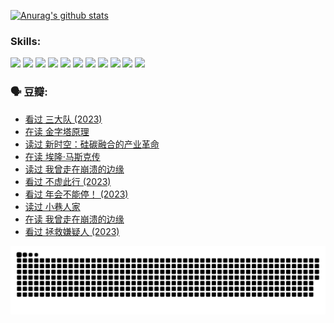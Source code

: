 
[![Anurag's github stats](https://github-readme-stats.vercel.app/api?username=w940853815)](https://github.com/anuraghazra/github-readme-stats)

### Skills:

<code><img height="32" src="https://cdn.jsdelivr.net/npm/simple-icons@v5/icons/python.svg"></code>
<code><img height="32" src="https://cdn.jsdelivr.net/npm/simple-icons@v5/icons/javascript.svg"></code>
<code><img height="32" src="https://cdn.jsdelivr.net/npm/simple-icons@v5/icons/django.svg"></code>
<code><img height="32" src="https://cdn.jsdelivr.net/npm/simple-icons@v5/icons/flask.svg"></code>
<code><img height="32" src="https://cdn.jsdelivr.net/npm/simple-icons@v5/icons/vuetify.svg"></code>
<code><img height="32" src="https://cdn.jsdelivr.net/npm/simple-icons@v5/icons/git.svg"></code>
<code><img height="32" src="https://cdn.jsdelivr.net/npm/simple-icons@v5/icons/docker.svg"></code>
<code><img height="32" src="https://cdn.jsdelivr.net/npm/simple-icons@v5/icons/postgresql.svg"></code>
<code><img height="32" src="https://cdn.jsdelivr.net/npm/simple-icons@v5/icons/elasticsearch.svg"></code>
<code><img height="32" src="https://cdn.jsdelivr.net/npm/simple-icons@v5/icons/macos.svg"></code>
<code><img height="32" src="https://cdn.jsdelivr.net/npm/simple-icons@v5/icons/linux.svg"></code>

### 🗣 豆瓣:

<!-- DOUBAN-ACTIVITIES:START -->
- [看过 三大队‎ (2023)](https://www.douban.com/people/136069238/status/4510323325/?_i=07689460)
- [在读 金字塔原理](https://www.douban.com/people/136069238/status/4507497587/?_i=07689460)
- [读过 新时空：硅碳融合的产业革命](https://www.douban.com/people/136069238/status/4506659177/?_i=07689460)
- [在读 埃隆·马斯克传](https://www.douban.com/people/136069238/status/4500417190/?_i=07689460)
- [读过 我曾走在崩溃的边缘](https://www.douban.com/people/136069238/status/4500416754/?_i=07689460)
- [看过 不虚此行‎ (2023)](https://www.douban.com/people/136069238/status/4499973052/?_i=07689460)
- [看过 年会不能停！‎ (2023)](https://www.douban.com/people/136069238/status/4498582002/?_i=07689460)
- [读过 小巷人家](https://www.douban.com/people/136069238/status/4489290935/?_i=07689460)
- [在读 我曾走在崩溃的边缘](https://www.douban.com/people/136069238/status/4489290559/?_i=07689460)
- [看过 拯救嫌疑人‎ (2023)](https://www.douban.com/people/136069238/status/4477421513/?_i=07689460)
<!-- DOUBAN-ACTIVITIES:END -->


![Snake animation](https://raw.githubusercontent.com/w940853815/w940853815/output/github-contribution-grid-snake.svg)

<!--
**w940853815/w940853815** is a ✨ _special_ ✨ repository because its `README.md` (this file) appears on your GitHub profile.

Here are some ideas to get you started:

- 🔭 I’m currently working on ...
- 🌱 I’m currently learning ...
- 👯 I’m looking to collaborate on ...
- 🤔 I’m looking for help with ...
- 💬 Ask me about ...
- 📫 How to reach me: ...
- 😄 Pronouns: ...
- ⚡ Fun fact: ...
-->
